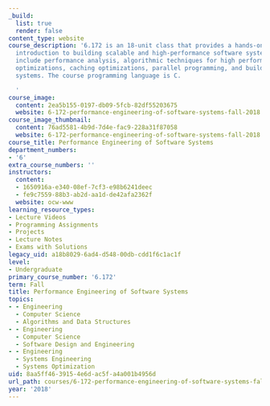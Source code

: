 ```yaml
---
_build:
  list: true
  render: false
content_type: website
course_description: '6.172 is an 18-unit class that provides a hands-on, project-based
  introduction to building scalable and high-performance software systems. Topics
  include performance analysis, algorithmic techniques for high performance, instruction-level
  optimizations, caching optimizations, parallel programming, and building scalable
  systems. The course programming language is C.

  '
course_image:
  content: 2ea5b155-0197-db09-5fcb-82df55203675
  website: 6-172-performance-engineering-of-software-systems-fall-2018
course_image_thumbnail:
  content: 76ad5581-4b9d-7d4e-fac9-228a31f87058
  website: 6-172-performance-engineering-of-software-systems-fall-2018
course_title: Performance Engineering of Software Systems
department_numbers:
- '6'
extra_course_numbers: ''
instructors:
  content:
  - 1650916a-e340-08ef-7cf3-e98b6241deec
  - fe9c7559-88b3-ab2d-aa1d-de42afa2362f
  website: ocw-www
learning_resource_types:
- Lecture Videos
- Programming Assignments
- Projects
- Lecture Notes
- Exams with Solutions
legacy_uid: a18b8029-6ad4-d548-00db-cdd1f6c1ac1f
level:
- Undergraduate
primary_course_number: '6.172'
term: Fall
title: Performance Engineering of Software Systems
topics:
- - Engineering
  - Computer Science
  - Algorithms and Data Structures
- - Engineering
  - Computer Science
  - Software Design and Engineering
- - Engineering
  - Systems Engineering
  - Systems Optimization
uid: 8aa5ff46-3915-4e6d-ac5f-a4a001b4956d
url_path: courses/6-172-performance-engineering-of-software-systems-fall-2018
year: '2018'
---
```

